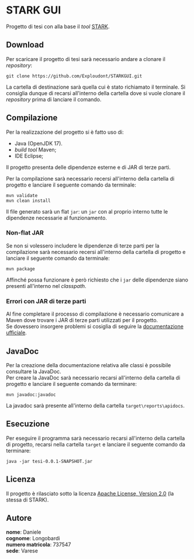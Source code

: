 # STARK GUI

Progetto di tesi con alla base il _tool_ [STARK](https://github.com/quasylab/jspear).



## Download

Per scaricare il progetto di tesi sarà necessario andare a clonare il _repository_:

``` Shell
git clone https://github.com/Exploudont/STARKGUI.git
```

La cartella di destinazione sarà quella cui è stato richiamato il terminale. Si consiglia dunque di recarsi all'interno della cartella dove si vuole clonare il _repository_ prima di lanciare il comando.



## Compilazione

Per la realizzazione del progetto si è fatto uso di:
- Java (OpenJDK 17).
- _build_ _tool_ Maven;
- IDE Eclipse;

Il progetto presenta delle dipendenze esterne e di JAR di terze parti.

Per la compilazione sarà necessario recersi all'interno della cartella di progetto e lanciare il seguente comando da terminale:

``` Shell
mvn validate
mvn clean install
```

Il file generato sarà un flat `jar`: un `jar` con al proprio interno tutte le dipendenze necessarie al funzionamento.


### Non-flat JAR

Se non si volessero includere le dipendenze di terze parti per la compilazione sarà necessario recersi all'interno della cartella di progetto e lanciare il seguente comando da terminale:
``` Shell
mvn package
```

Affinché possa funzionare è però richiesto che i `jar` delle dipendenze siano presenti all'interno nel _classpath_.


### Errori con JAR di terze parti

Al fine completare il processo di compilazione è necessario comunicare a Maven dove trovare i JAR di terze parti utilizzati per il progetto.  
Se dovessero insorgere problemi si cosiglia di seguire la [documentazione ufficiale](https://maven.apache.org/guides/mini/guide-3rd-party-jars-local.html).



## JavaDoc

Per la creazione della documentazione relativa alle classi è possibile consultare la JavaDoc.  
Per creare la JavaDoc sarà necessario recarsi all'interno della cartella di progetto e lanciare il seguente comando da terminare:

``` Shell
mvn javadoc:javadoc
```

La javadoc sarà presente all'interno della cartella `target\reports\apidocs`.



## Esecuzione

Per eseguire il programma sarà necessario recarsi all'interno della cartella di progetto, recarsi nella cartella `target` e lanciare il seguente comando da terminare:

``` Shell
java -jar tesi-0.0.1-SNAPSHOT.jar
```



## Licenza
Il progetto è rilasciato sotto la licenza [Apache License, Version 2.0](http://www.apache.org/licenses/LICENSE-2.0.txt) (la stessa di STARK).



## Autore
**nome**: Daniele  
**cognome**: Longobardi  
**numero matricola**: 737547  
**sede**: Varese  